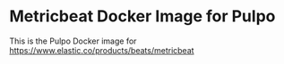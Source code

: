 # Metricbeat Docker Image for Pulpo

This is the Pulpo Docker image for https://www.elastic.co/products/beats/metricbeat

